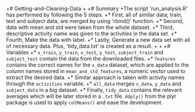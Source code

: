 +# Getting-and-Cleaning-Data
+
+# Summary
+The script 'run_analysis.R' has performed by following the 5 steps.
+* First, all of similar data; train, test and subject data, are merged by using 'rbind()' function.
+* Second, data with mean and std were taken from the whole dataset. 
+* Third, descriptive activity name was given to the activities in the data set.
+* Fourth, Make the data with label.
+* Lastly, Generate a new data set with all of necessary data. Plus, 'tidy_data.txt' is created as a result.
+
+
+# Variables
+* `x_train`, `y_train`, `x_test`, `y_test`, `subject_train` and `subject_test` contain the data from the downloaded files.
+* `features` contains the correct names for the `x_data` dataset, which are applied to the column names stored in `mean_and_std_features`, a numeric vector used to extract the desired data. 
+* Similar approach is taken with activity names through the `activities` variable.
+* `all_data` merges `x_data`, `y_data` and `subject_data` in a big dataset.
+* Finally, `tidy_data` contains the relevant averages which will be later stored in a `.txt` file. `ddply()` from the plyr package is used to apply `colMeans()` and ease the development.
